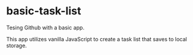 # basic-task-list
Tesing Github with a basic app.

This app utilizes vanilla JavaScript to create a task list that saves to local storage.
